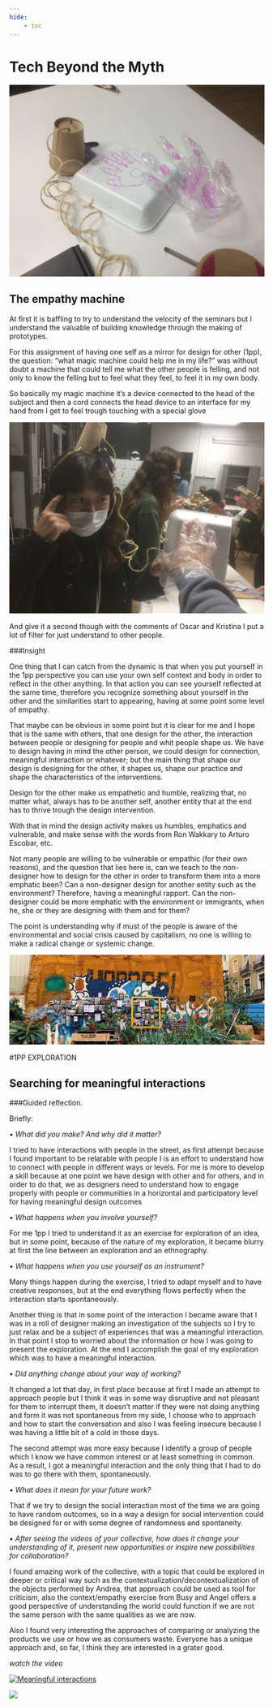 ```yaml
---
hide:
    - toc
---
```


# Tech Beyond the Myth

![](../images/magic-machine-1.png)
## The empathy machine

At first it is baffling to try to understand the velocity of the seminars but I understand the valuable of building knowledge through the making of prototypes.

For this assignment of having one self as a mirror for design for other (1pp), the question: “what magic machine could help me in my life?” was without doubt a machine that could tell me what the other people is felling, and not only to know the felling but to feel what they feel, to feel it in my own body.

So basically my magic machine it’s a device connected to the head of the subject and then a cord connects the head device to an interface for my hand from I get to feel trough touching with a special glove

![](../images/magic-machine-2.png)


And give it a second though with the comments of Oscar and Kristina I put a lot of filter for just understand to other people.


###Insight

One thing that I can catch from the dynamic is that when you put yourself in the 1pp perspective you can use your own self context and body in order to reflect in the other anything.  In that action you can see yourself reflected at the same time, therefore you recognize something about yourself in the other and the similarities start to appearing, having at some point some level of empathy.

That maybe can be obvious in some point but it is clear for me and I hope that is the same with others, that one design for the other, the interaction between people or designing for people and whit people shape us. We have to design having in mind the other person, we could design for connection, meaningful interaction or whatever; but the main thing that shape our design is designing for the other, it shapes us, shape our practice and shape the characteristics of the interventions.

Design for the other make us empathetic and humble, realizing that, no matter what, always has to be another self, another entity that at the end has to thrive trough the design intervention.

With that in mind the design activity makes us humbles, emphatics and vulnerable, and make sense with the words from Ron Wakkary to Arturo Escobar, etc.

Not many people are willing to be vulnerable or empathic (for their own reasons), and the question that lies here is, can we teach to the non-designer how to design for the other in order to transform them into a more emphatic been? Can a non-designer design for another entity such as the environment? Therefore, having a meaningful rapport.
Can the non-designer could be more emphatic with the environment or immigrants, when he, she or they are designing with them and for them?

The point is understanding why if must of the people is aware of the environmental and social crisis caused by capitalism, no one is willing to make a radical change or systemic change.

![](../images/1pp_1.png)


#1PP EXPLORATION

## Searching for meaningful interactions

###Guided reflection.

Briefly:

*• What did you make? And why did it matter?*

I tried to have interactions with people in the street, as first attempt because I found important to be relatable with people I is an effort to understand how to connect with people in different ways or levels. For me is more to develop a skill because at one point we have design with other and for others, and in order to do that, we as designers need to understand how to engage properly with people or communities in a horizontal and participatory level for having meaningful design outcomes

*• What happens when you involve yourself?*

For me 1pp I tried to understand it as an exercise for exploration of an idea, but in some point, because of the nature of my exploration, it became blurry at first the line between an exploration and an ethnography.

*• What happens when you use yourself as an instrument?*

Many things happen during the exercise, I tried to adapt myself and to have creative responses, but at the end everything flows perfectly when the interaction starts spontaneously.

Another thing is that in some point of the interaction I became aware that I was in a roll of designer making an investigation of the subjects so I try to just relax and be a subject of experiences that was a meaningful interaction. In that point I stop to worried about the information or how I was going to present the exploration. At the end I accomplish the goal of my exploration which was to have a meaningful interaction.

*• Did anything change about your way of working?*

It changed a lot that day, in first place because at first I made an attempt to approach people but I think it was in some way disruptive and not pleasant for them to interrupt them, it doesn’t matter if they were not doing anything and form it was not spontaneous from my side, I choose who to approach and how to start the conversation and also I was feeling insecure because I was having a little bit of a cold in those days.

The second attempt was more easy because I identify a group of people which I know we have common interest or at least something in common. As a result, I got a meaningful interaction and the only thing that I had to do was to go there with them, spontaneously.

*• What does it mean for your future work?*

That if we try to design the social interaction most of the time we are going to have random outcomes, so in a way a design for social intervention could be designed for or with some degree of randomness and spontaneity.

*• After seeing the videos of your collective, how does it change your understanding of it, present new opportunities or inspire new possibilities for collaboration?*

I found amazing work of the collective, with a topic that could be explored in deeper or critical way such as the contextualization/decontextualization of the objects performed by Andrea, that approach could be used as tool for criticism, also the context/empathy exercise from Busy and Angel offers a good perspective of understanding the world could function if we are not the same person with the same qualities as we are now.

Also I found very interesting the approaches of comparing or analyzing the products we use or how we as consumers waste. Everyone has a unique approach and, so far, I think they are interested in a grater good.

*watch the video*

[![Meaningful interactions](https://res.cloudinary.com/marcomontalbano/image/upload/v1636372153/video_to_markdown/images/youtube--FwcUjw-nsCc-c05b58ac6eb4c4700831b2b3070cd403.jpg)](https://youtu.be/FwcUjw-nsCc "Meaningful interactions")

![](https://youtu.be/FwcUjw-nsCc)
